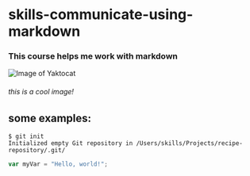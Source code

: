 # skills-communicate-using-markdown
### This course helps me work with markdown
![Image of Yaktocat](https://octodex.github.com/images/yaktocat.png)
###### this is a cool image!
## some examples:
```
$ git init
Initialized empty Git repository in /Users/skills/Projects/recipe-repository/.git/
```
``` javascript
var myVar = "Hello, world!";
```
